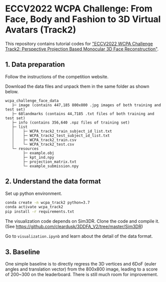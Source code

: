 # ECCV2022 WCPA Challenge: From Face, Body and Fashion to 3D Virtual Avatars (Track2)

This repository contains tutorial codes for ["ECCV2022 WCPA Challenge Track2: Perspective Projection Based Monocular 3D Face Reconstruction"](https://tianchi.aliyun.com/competition/entrance/531961/information?spm=5176.12281976.0.0.3136f9319Ifv7e).



## 1. Data preparation


Follow the instructions of the competition website.

Download the data files and unpack them in the same folder as shown below.


```
wcpa_challenge_face_data
   ├─ image (contains 447,185 800x800 .jpg images of both training and test set)
   ├─ 68landmarks (contains 44,7185 .txt files of both training and test set)
   ├─ info (contains 356,640 .npz files of training set)
   ├─ list
   │    ├─ WCPA_track2_train_subject_id_list.txt
   │    ├─ WCPA_track2_test_subject_id_list.txt
   │    ├─ WCPA_track2_train.csv
   │    └─ WCPA_track2_test.csv
   └─ resources      
        ├─ example.obj
        ├─ kpt_ind.npy
        ├─ projection_matrix.txt
        └─ example_submission.npy
```





## 2. Understand the data format

Set up python environment.
```bash
conda create -n wcpa_track2 python=3.7
conda activate wcpa_track2
pip install -r requirements.txt
```

The visualization code depends on Sim3DR. Clone the code and compile it. (See https://github.com/cleardusk/3DDFA_V2/tree/master/Sim3DR)

Go to `visualization.ipynb` and learn about the detail of the data format.





## 3. Baseline

One simple baseline is to directly regress the 3D vertices and 6DoF (euler angles and translation vector) from the 800x800 image, leading to a score of 200~300 on the leaderboard. There is still much room for improvement.





